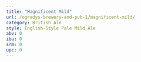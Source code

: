 ```yaml
---
title: "Magnificent Mild"
url: /ogradys-brewery-and-pub-1/magnificent-mild/
category: British Ale
style: English-Style Pale Mild Ale
abv: 0
ibu: 0
srm: 0
upc: 0
---
```



